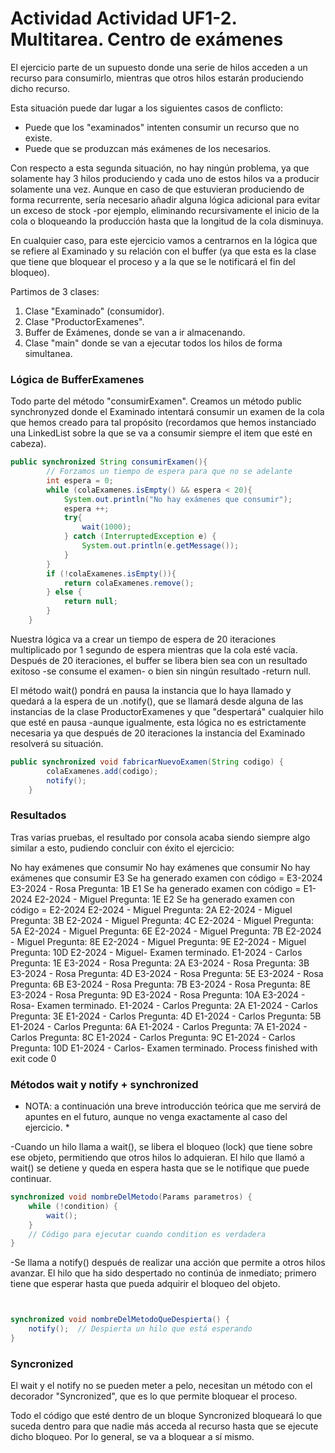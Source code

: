 # Actividad Actividad UF1-2. Multitarea. Centro de exámenes

El ejercicio parte de un supuesto donde una serie de hilos acceden a un recurso para consumirlo,
mientras que otros hilos estarán produciendo dicho recurso.

Esta situación puede dar lugar a los siguientes casos de conflicto:
- Puede que los "examinados" intenten consumir un recurso que no existe.
- Puede que se produzcan más exámenes de los necesarios.

Con respecto a esta segunda situación, no hay ningún problema, ya que solamente hay 3 hilos produciendo
y cada uno de estos hilos va a producir solamente una vez. Aunque en caso de que estuvieran produciendo
de forma recurrente, sería necesario añadir alguna lógica adicional para evitar un exceso de stock 
-por ejemplo, eliminando recursivamente el inicio de la cola o bloqueando la producción hasta que la 
longitud de la cola disminuya.

En cualquier caso, para este ejercicio vamos a centrarnos en la lógica que se refiere al Examinado
y su relación con el buffer (ya que esta es la clase que tiene que bloquear el proceso y a la que se le
notificará el fin del bloqueo).

Partimos de 3 clases:
1. Clase "Examinado" (consumidor).
2. Clase "ProductorExamenes".
3. Buffer de Exámenes, donde se van a ir almacenando.
4. Clase "main" donde se van a ejecutar todos los hilos de forma simultanea.


### Lógica de BufferExamenes

Todo parte del método "consumirExamen". Creamos un método public synchronyzed donde el Examinado
intentará consumir un examen de la cola que hemos creado para tal propósito 
(recordamos que hemos instanciado una LinkedList sobre la que se va a consumir siempre el item que esté en cabeza).


````java
public synchronized String consumirExamen(){
        // Forzamos un tiempo de espera para que no se adelante
        int espera = 0;
        while (colaExamenes.isEmpty() && espera < 20){
            System.out.println("No hay exámenes que consumir");
            espera ++;
            try{
                wait(1000);
            } catch (InterruptedException e) {
                System.out.println(e.getMessage());
            }
        }
        if (!colaExamenes.isEmpty()){
            return colaExamenes.remove();
        } else {
            return null;
        }
    }

````

Nuestra lógica va a crear un tiempo de espera de 20 iteraciones multiplicado por 1 segundo de espera
mientras que la cola esté vacía. Después de 20 iteraciones, el buffer se libera bien sea con un
resultado exitoso -se consume el examen- o bien sin ningún resultado -return null.

El método wait() pondrá en pausa la instancia que lo haya llamado y quedará a la espera de un .notify(),
que se llamará desde alguna de las instancias de la clase ProductorExamenes y que "despertará" cualquier
hilo que esté en pausa -aunque igualmente, esta lógica no es estrictamente necesaria ya que después de 
20 iteraciones la instancia del Examinado resolverá su situación.

````java
public synchronized void fabricarNuevoExamen(String codigo) {
        colaExamenes.add(codigo);
        notify();
    }

````

### Resultados

Tras varias pruebas, el resultado por consola acaba siendo siempre algo similar a esto, 
pudiendo concluir con éxito el ejercicio:

No hay exámenes que consumir
No hay exámenes que consumir
No hay exámenes que consumir
E3 Se ha generado examen con código = E3-2024
E3-2024 - Rosa Pregunta: 1B
E1 Se ha generado examen con código = E1-2024
E2-2024 - Miguel Pregunta: 1E
E2 Se ha generado examen con código = E2-2024
E2-2024 - Miguel Pregunta: 2A
E2-2024 - Miguel Pregunta: 3B
E2-2024 - Miguel Pregunta: 4C
E2-2024 - Miguel Pregunta: 5A
E2-2024 - Miguel Pregunta: 6E
E2-2024 - Miguel Pregunta: 7B
E2-2024 - Miguel Pregunta: 8E
E2-2024 - Miguel Pregunta: 9E
E2-2024 - Miguel Pregunta: 10D
E2-2024 - Miguel- Examen terminado.
E1-2024 - Carlos Pregunta: 1E
E3-2024 - Rosa Pregunta: 2A
E3-2024 - Rosa Pregunta: 3B
E3-2024 - Rosa Pregunta: 4D
E3-2024 - Rosa Pregunta: 5E
E3-2024 - Rosa Pregunta: 6B
E3-2024 - Rosa Pregunta: 7B
E3-2024 - Rosa Pregunta: 8E
E3-2024 - Rosa Pregunta: 9D
E3-2024 - Rosa Pregunta: 10A
E3-2024 - Rosa- Examen terminado.
E1-2024 - Carlos Pregunta: 2A
E1-2024 - Carlos Pregunta: 3E
E1-2024 - Carlos Pregunta: 4D
E1-2024 - Carlos Pregunta: 5B
E1-2024 - Carlos Pregunta: 6A
E1-2024 - Carlos Pregunta: 7A
E1-2024 - Carlos Pregunta: 8C
E1-2024 - Carlos Pregunta: 9C
E1-2024 - Carlos Pregunta: 10D
E1-2024 - Carlos- Examen terminado.
Process finished with exit code 0

### Métodos wait y notify + synchronized

* NOTA: a continuación una breve introducción teórica que me servirá de apuntes en el futuro, aunque no venga exactamente al caso del ejercicio. * 

-Cuando un hilo llama a wait(), se libera el bloqueo (lock) 
que tiene sobre ese objeto, permitiendo que otros hilos lo adquieran. 
El hilo que llamó a wait() se detiene y queda en espera hasta que se le notifique que puede continuar.

````java
synchronized void nombreDelMetodo(Params parametros) {
    while (!condition) {
        wait();
    }
    // Código para ejecutar cuando condition es verdadera
}
````

-Se llama a notify() después de realizar una acción que permite a otros hilos avanzar. 
El hilo que ha sido despertado no continúa de inmediato;
primero tiene que esperar hasta que pueda adquirir el bloqueo del objeto.

````java


synchronized void nombreDelMetodoQueDespierta() {
    notify();  // Despierta un hilo que está esperando 
}
````

### Syncronized

El wait y el notify no se pueden meter a pelo, necesitan un método con el decorador "Syncronized",
que es lo que permite bloquear el proceso.

Todo el código que esté dentro de un bloque Syncronized bloqueará lo que suceda dentro para que nadie
más acceda al recurso hasta que se ejecute dicho bloqueo. Por lo general, se va a bloquear a sí mismo.

